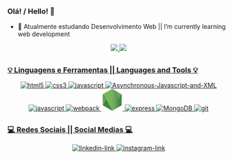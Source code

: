 ### Olá! / Hello! 👋

  - 🌱 Atualmente estudando Desenvolvimento Web || I’m currently learning web development

<div align="center" style="gap: 100px">
  <a href="https://github.com/Vitor7rs">
  <img width="47%" src="https://github-readme-stats.vercel.app/api?username=Vitor7rs&show_icons=true&theme=onedark&include_all_commits=true&count_private=true"/>
  <img width="47%" src="https://github-readme-stats.vercel.app/api/top-langs/?username=Vitor7rs&layout=compact&langs_count=7&theme=onedark"/>
</div> 
  
  ##
  ### :bulb: Linguagens e Ferramentas || Languages and Tools :bulb:
  
<div align="center">
  <img height='49px' src="https://cdn.jsdelivr.net/gh/devicons/devicon/icons/html5/html5-original-wordmark.svg" alt="html5"/>
  <img height='49px' src="https://cdn.jsdelivr.net/gh/devicons/devicon/icons/css3/css3-original-wordmark.svg" alt="css3"/>
  <img height='49px' src="https://cdn.jsdelivr.net/gh/devicons/devicon/icons/javascript/javascript-original.svg" alt="javascript"/>
  <img height='49px' src="https://i.imgur.com/5AX7gff.png" alt="Asynchronous-Javascript-and-XML"/>
  <img height='49px' src="https://cdn.jsdelivr.net/gh/devicons/devicon/icons/react/react-original-wordmark.svg" alt="javascript"/>
  <img height='49px' src="https://cdn.jsdelivr.net/gh/devicons/devicon/icons/webpack/webpack-original.svg" alt="webpack"/>
  <img height='49px' src="https://raw.githubusercontent.com/github/explore/80688e429a7d4ef2fca1e82350fe8e3517d3494d/topics/nodejs/nodejs.png" />
  <img height='49px' src="https://cdn.jsdelivr.net/gh/devicons/devicon/icons/express/express-original.svg" alt="express"/>
  <img height='49px' src="https://cdn.jsdelivr.net/gh/devicons/devicon/icons/mongodb/mongodb-original-wordmark.svg" alt="MongoDB"/>
  <img height='49px' src="https://cdn.jsdelivr.net/gh/devicons/devicon/icons/git/git-original.svg" alt="git" />
</div>

 ##
 
 ### :computer: Redes Sociais || Social Medias :computer: 
  
<div align="center">
  <a href="https://www.linkedin.com/in/vitor-macedo-38852b214/">
    <img src="https://img.shields.io/badge/LinkedIn-0077B5?style=for-the-   badge&logo=linkedin&logoColor=white" alt="linkedin-link" />
  </a>
  <a href="https://www.instagram.com/vitor7rs/?hl=pt-br">
    <img src="https://img.shields.io/badge/Instagram-E4405F?style=for-the-badge&logo=instagram&logoColor=white" alt="instagram-link" />
  </a>

</div>
